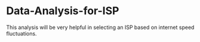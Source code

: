 # Data-Analysis-for-ISP
This analysis will be very helpful in selecting an ISP based on internet speed fluctuations.
